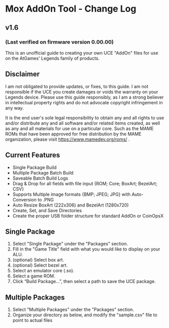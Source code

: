 # Mox AddOn Tool - Change Log

## v1.6

### (Last verified on firmware version 0.00.00)


This is an unofficial guide to creating your own UCE "AddOn" files for use on the AtGames' Legends family of products.


## Disclaimer
I am not obligated to provide updates, or fixes, to this guide. I am not responsible if the UCE you create damages or voids the warranty on your Legends device.  Please use this guide responsibly, as I am a strong believer in intellectual property rights and do not advocate copyright infringement in any way.

It is the end user's sole legal responsibility to obtain any and all rights to use and/or distribute any and all software and/or related items created, as well as any and all materials for use on a particular core.  Such as the MAME ROMs that have been approved for free distribution by the MAME organization, please visit https://www.mamedev.org/roms/ . 


## Current Features
- Single Package Build
- Multiple Package Batch Build
- Saveable Batch Build Logs
- Drag & Drop for all fields with file input {ROM; Core; BoxArt; BezelArt; CSV}
- Supports Multiple image formats {BMP; JPEG; JPG} with Auto-Conversion to .PNG
- Auto Resize BoxArt (222x306) and BezelArt (1280x720)
- Create, Set, and Save Directories
- Create the proper USB folder structure for standard AddOn or CoinOpsX


## Single Package
1. Select "Single Package" under the "Packages" section.
1. Fill in the "Game Title" field with what you would like to display on your ALU.
1. (optional) Select box art.
1. (optional) Select bezel art.
1. Select an emulator core (.so).
1. Select a game ROM.
1. Click “Build Package…”, then select a path to save the UCE package.

## Multiple Packages

1. Select "Multiple Packages" under the "Packages" section.
2. Organize your directory as below, and modify the "sample.csv" file to point to actual files
